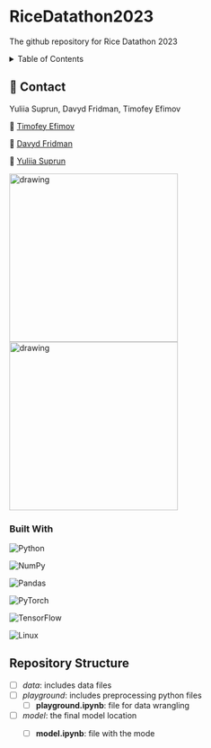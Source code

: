 # RiceDatathon2023
The github repository for Rice Datathon 2023


<!-- TABLE OF CONTENTS -->
<details>
  <summary>Table of Contents</summary>
  <ol>
    <li>
      <a href="#about-the-project">Challenge Description</a>
      <ul>
        <li><a href="#built-with">Built With</a></li>
      </ul>
    </li>
    <li>
      <a href="#getting-started">Data Description</a>
    </li>
    <li><a href="#Run-The-Code">Model Description</a></li>
    <li><a href="#Repository-Structure">Repository Structure</a></li>
    <li><a href="#contact">Contact</a></li>
  </ol>
</details>



<!-- ABOUT THE PROJECT -->
## 📩 Contact

Yuliia Suprun, Davyd Fridman, Timofey Efimov

💼 [Timofey Efimov](timofeyefimov02@gmail.com)

💼 [Davyd Fridman](your_email)

💼 [Yuliia Suprun](your_email)

<img src="https://i.ibb.co/s97jpPJ/RiceD2k.png" alt="drawing" height="300"/>
<img src="https://i.ibb.co/9WG2FZN/bill-com-logo.png" alt="drawing" height="300"/>



### Built With

 ![Python](https://img.shields.io/badge/python-3670A0?style=for-the-badge&logo=python&logoColor=ffdd54)

 ![NumPy](https://img.shields.io/badge/numpy-%23013243.svg?style=for-the-badge&logo=numpy&logoColor=white)

 ![Pandas](https://img.shields.io/badge/pandas-%23150458.svg?style=for-the-badge&logo=pandas&logoColor=white)

 ![PyTorch](https://img.shields.io/badge/PyTorch-%23EE4C2C.svg?style=for-the-badge&logo=PyTorch&logoColor=white)

 ![TensorFlow](https://img.shields.io/badge/TensorFlow-%23FF6F00.svg?style=for-the-badge&logo=TensorFlow&logoColor=white)

 ![Linux](https://img.shields.io/badge/Linux-FCC624?style=for-the-badge&logo=linux&logoColor=black)


<!-- ROADMAP -->
## Repository Structure

- [ ] *data*: includes data files
- [ ] *playground*: includes preprocessing python files
   - [ ] **playground.ipynb**: file for data wrangling 
- [ ] *model*: the final model location
    - [ ] **model.ipynb**: file with the mode



<!-- MARKDOWN LINKS & IMAGES -->
<!-- https://www.markdownguide.org/basic-syntax/#reference-style-links -->

[Python]: https://www.python.org/static/community_logos/python-logo-master-v3-TM-flattened.png
[Python-url]: https://www.python.org/
